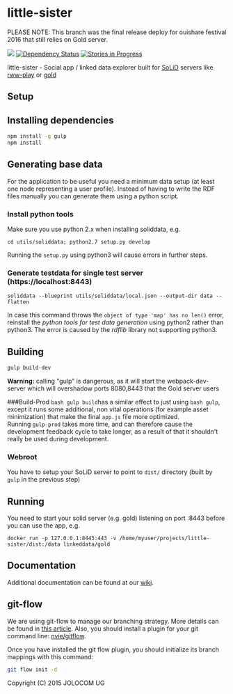 little-sister
=============

PLEASE NOTE: This branch was the final release deploy for ouishare festival 2016 that still relies on Gold server.

[![](https://img.shields.io/badge/project-Solid-7C4DFF.svg?style=flat-square)](https://github.com/solid/solid) [![Dependency Status](https://david-dm.org/jolocom/little-sister/develop.svg)](https://david-dm.org/jolocom/little-sister/develop) [![Stories in Progress](https://badge.waffle.io/jolocom/little-sister.svg?label=in%20progress&title=In%20Progress)](http://waffle.io/jolocom/little-sister)

little-sister - Social app / linked data explorer built for [SoLiD](https://github.com/linkeddata/SoLiD) servers like [rww-play](https://github.com/read-write-web/rww-play) or [gold](https://github.com/linkeddata/gold)

Setup
-----

## Installing dependencies

```bash
npm install -g gulp
npm install
```

## Generating base data

For the application to be useful you need a minimum data setup (at least one node representing a user profile). Instead of having to write the RDF files manually you can generate them using a python script.

### Install python tools

Make sure you use python 2.x when installing soliddata, e.g.

```
cd utils/soliddata; python2.7 setup.py develop
```
Running the `setup.py` using python3 will cause errors in further steps. 

### Generate testdata for single test server (https://localhost:8443)
```
soliddata --blueprint utils/soliddata/local.json --output-dir data --flatten
```
In case this command throws the `object of type 'map' has no len()` error, reinstall the _python tools for test data generation_ using python2 rather than python3. The error is caused by the _rdflib_ library not supporting python3.

## Building
```bash
gulp build-dev
```
**Warning:** calling "gulp" is dangerous, as it will start the webpack-dev-server which will overshadow ports 8080,8443 that the Gold server users

###Build-Prod
`bash gulp build`has a similar effect to just using `bash gulp`, except it runs some additional, non vital operations (for example asset minimization) that make the final `app.js` file more optimized. </br>Running `gulp-prod` takes more time, and can therefore cause the development feedback cycle to take longer, as a result of that it shouldn't really be used during development.


### Webroot
You have to setup your SoLiD server to point to `dist/` directory (built by `gulp` in the previous step)


## Running
You need to start your solid server (e.g. gold) listening on port :8443 before you can use the app, e.g.

`docker run -p 127.0.0.1:8443:443 -v /home/myuser/projects/little-sister/dist:/data linkeddata/gold`


Documentation
-------------

Additional documentation can be found at our [wiki](https://github.com/jolocom/little-sister/wiki).


git-flow
--------
We are using git-flow to manage our branching strategy. More details can be found in [this article](http://nvie.com/posts/a-successful-git-branching-model/). Also, you should install a plugin for your git command line: [nvie/gitflow](https://github.com/nvie/gitflow).

Once you have installed the git flow plugin, you should initialize its branch mappings with this command:
```bash
git flow init -d
```

Copyright (C) 2015  JOLOCOM UG
